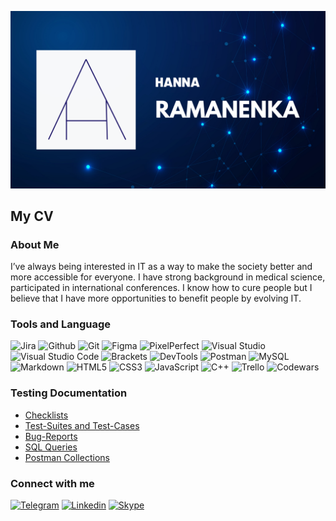 [![Header](https://github.com/Hanpira/Hanpira/blob/readme/asserts/header.png)](https://www.linkedin.com/in/hanna-ramanenka/)

## My CV

### About Me

I’ve always being interested in IT as a way to make the society better and more accessible for everyone. I have strong background in medical science, participated in international conferences. I know how to cure people but I believe that I have more opportunities to benefit people by evolving IT.

### Tools and Language

![Jira](https://img.shields.io/badge/Jira-090909?style=for-the-badge&logo=jira&logoColor=136be1)
![Github](https://img.shields.io/badge/Github-090909?style=for-the-badge&logo=github&logoColor=8cc4d7)
![Git](https://img.shields.io/badge/Git-090909?style=for-the-badge&logo=git&logoColor=f05032)
![Figma](https://img.shields.io/badge/Figma-090909?style=for-the-badge&logo=figma&logoColor=7d5fa6)
![PixelPerfect](https://img.shields.io/badge/Pixel%20Perfect-090909?style=for-the-badge&logo=pixelperfect&logoColor=007acc)
![Visual Studio](https://img.shields.io/badge/Visual%20Studio-090909?style=for-the-badge&logo=visualstudio&logoColor=5c2d91)
![Visual Studio Code](https://img.shields.io/badge/Visual%20Studio%20Code-090909?style=for-the-badge&logo=visualstudiocode&logoColor=007acc)
![Brackets](https://img.shields.io/badge/Brackets-090909?style=for-the-badge&logo=brackets&logoColor=007acc)
![DevTools](https://img.shields.io/badge/DevTools-090909?style=for-the-badge&logo=googlechrome&logoColor=2674f2)
![Postman](https://img.shields.io/badge/Postman-090909?style=for-the-badge&logo=postman&logoColor=f76935)
![MySQL](https://img.shields.io/badge/MySQL-090909?style=for-the-badge&logo=mysql&logoColor=00618a)
![Markdown](https://img.shields.io/badge/markdown-%23000000.svg?style=for-the-badge&logo=markdown&logoColor=white)
![HTML5](https://img.shields.io/badge/HTML5-090909?style=for-the-badge&logo=html5&logoColor=e34f26)
![CSS3](https://img.shields.io/badge/CSS3-090909?style=for-the-badge&logo=css3&logoColor=1572b6)
![JavaScript](https://img.shields.io/badge/JavaScript-090909?style=for-the-badge&logo=JavaScript&logoColor=E9D54D)
![C++](https://img.shields.io/badge/C++-090909?style=for-the-badge&logo=c%2B%2B&logoColor=00599c)
![Trello](https://img.shields.io/badge/Trello-090909?style=for-the-badge&logo=trello&logoColor=white)
![Codewars](https://img.shields.io/badge/Codewars-090909?style=for-the-badge&logo=Codewars&logoColor=white)


### Testing Documentation
- [Checklists](https://github.com/hanpira/checklist)
- [Test-Suites and Test-Cases](https://github.com/hanpira/test-cases)
- [Bug-Reports](https://github.com/hanpira/bug-reports)
- [SQL Queries](https://github.com/hanpira/SQL)
- [Postman Collections](https://github.com/hanpira/postman)

### Connect with me
[![Telegram](https://img.shields.io/badge/Telegram-090909?style=for-the-badge&logo=telegram&logoColor=31a5db)](https://t.me/hanlieta)
[![Linkedin](https://img.shields.io/badge/Linkedin-090909?style=for-the-badge&logo=linkedin&logoColor=0073b1)](https://www.linkedin.com/in/hanna-ramanenka/)
[![Skype](https://img.shields.io/badge/Skype-090909?style=for-the-badge&logo=skype&logoColor=00AFF0)](https://join.skype.com/invite/zGXkQjA2S6jd)
